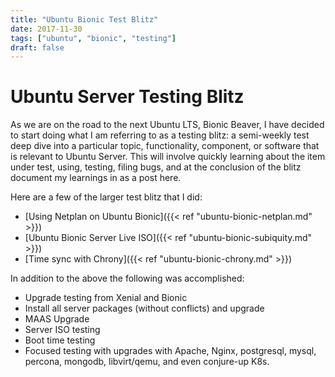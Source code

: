 ```yaml
---
title: "Ubuntu Bionic Test Blitz"
date: 2017-11-30
tags: ["ubuntu", "bionic", "testing"]
draft: false
---
```


# Ubuntu Server Testing Blitz

As we are on the road to the next Ubuntu LTS, Bionic Beaver, I have decided to start doing what I am referring to as a testing blitz: a semi-weekly test deep dive into a particular topic, functionality, component, or software that is relevant to Ubuntu Server. This will involve quickly learning about the item under test, using, testing, filing bugs, and at the conclusion of the blitz document my learnings in as a post here.

Here are a few of the larger test blitz that I did:

* [Using Netplan on Ubuntu Bionic]({{< ref "ubuntu-bionic-netplan.md" >}})
* [Ubuntu Bionic Server Live ISO]({{< ref "ubuntu-bionic-subiquity.md" >}})
* [Time sync with Chrony]({{< ref "ubuntu-bionic-chrony.md" >}})

In addition to the above the following was accomplished:

* Upgrade testing from Xenial and Bionic
* Install all server packages (without conflicts) and upgrade
* MAAS Upgrade
* Server ISO testing
* Boot time testing
* Focused testing with upgrades with Apache, Nginx, postgresql, mysql, percona, mongodb, libvirt/qemu, and even conjure-up K8s.
